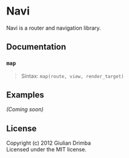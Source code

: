 # Navi

Navi is a router and navigation library.

## Documentation

### `map`

> Sintax: `map(route, view, render_target)`

## Examples
_(Coming soon)_

## License
Copyright (c) 2012 Giulian Drimba  
Licensed under the MIT license.
